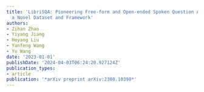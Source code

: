 ```yaml
---
title: 'LibriSQA: Pioneering Free-form and Open-ended Spoken Question Answering with
  a Novel Dataset and Framework'
authors:
- Zihan Zhao
- Yiyang Jiang
- Heyang Liu
- Yanfeng Wang
- Yu Wang
date: '2023-01-01'
publishDate: '2024-04-03T06:24:20.927124Z'
publication_types:
- article
publication: '*arXiv preprint arXiv:2308.10390*'
---
```

